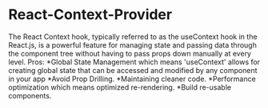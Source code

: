 # React-Context-Provider
The React Context hook, typically referred to as the useContext hook in the React.js, is a powerful feature for managing state and passing data through the component tree without having to pass props down manually at every level.
Pros:
*Global State Management which means 'useContext' allows for creating global state that can be accessed and modified by any component in your app
*Avoid Prop Drilling.
*Maintaining cleaner code.
*Performance optimization which means optimized re-rendering.
*Build re-usable components.
